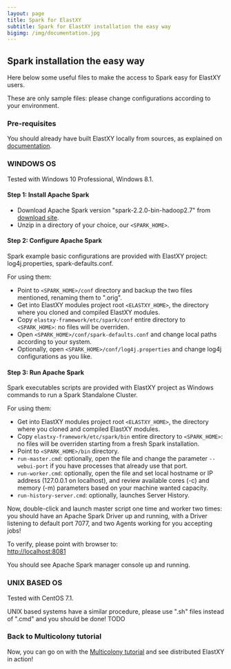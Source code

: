 ```yaml
---
layout: page
title: Spark for ElastXY
subtitle: Spark for ElastXY installation the easy way
bigimg: /img/documentation.jpg
---
```


## Spark installation the easy way

Here below some useful files to make the access to Spark easy for ElastXY users.

These are only sample files: please change configurations according to your environment.

### Pre-requisites

You should already have built ElastXY locally from sources, as explained on [documentation](/documentation#build-from-sources).


### WINDOWS OS

Tested with Windows 10 Professional, Windows 8.1.  

#### Step 1: Install Apache Spark

- Download Apache Spark version "spark-2.2.0-bin-hadoop2.7" from [download site](https://spark.apache.org/downloads.html).
- Unzip in a directory of your choice, our `<SPARK_HOME>`.
  

#### Step 2: Configure Apache Spark

Spark example basic configurations are provided with ElastXY project: log4j.properties, spark-defaults.conf.

For using them:
- Point to `<SPARK_HOME>/conf` directory and backup the two files mentioned, renaming them to ".orig".
- Get into ElastXY modules project root `<ELASTXY_HOME>`, the directory where you cloned and compiled ElastXY modules.
- Copy `elastxy-framework/etc/spark/conf` entire directory to `<SPARK_HOME>`: no files will be overriden.
- Open `<SPARK_HOME>/conf/spark-defaults.conf` and change local paths according to your system.
- Optionally, open `<SPARK_HOME>/conf/log4j.properties` and change log4j configurations as you like.


#### Step 3: Run Apache Spark

Spark executables scripts are provided with ElastXY project as Windows commands to run a Spark Standalone Cluster.

For using them:
- Get into ElastXY modules project root `<ELASTXY_HOME>`, the directory where you cloned and compiled ElastXY modules.
- Copy `elastxy-framework/etc/spark/bin` entire directory to `<SPARK_HOME>`: no files will be overriden starting from a fresh Spark installation.
- Point to `<SPARK_HOME>/bin` directory.
- `run-master.cmd`: optionally, open the file and change the parameter `--webui-port` if you have processes that already use that port.
- `run-worker.cmd`: optionally, open the file and set local hostname or IP address (127.0.0.1 on localhost), and review available cores (-c) and memory (-m) parameters based on your machine wanted capacity.
- `run-history-server.cmd`: optionally, launches Server History.

Now, double-click and launch master script one time and worker two times: you should have an Apache Spark Driver up and running, with a Driver listening to default port 7077, and two Agents working for you accepting jobs!

To verify, please point with browser to:  
[http://localhost:8081](http://localhost:8081)

You should see Apache Spark manager console up and running.


### UNIX BASED OS

Tested with CentOS 7.1.

UNIX based systems have a similar procedure, please use ".sh" files instead of ".cmd" and you should be done!
TODO 

### Back to Multicolony tutorial

Now, you can go on with the [Multicolony tutorial](/documentation#multi-colony-tutorial) and see distributed ElastXY in action!
